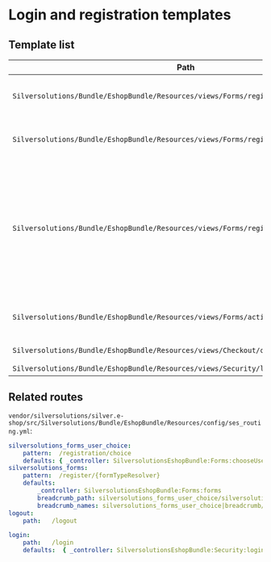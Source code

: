 # Login and registration templates

## Template list

| Path     | Description        |
| -------- | ------------------ |
| `Silversolutions/Bundle/EshopBundle/Resources/views/Forms/register_private.html.twig`  | Form for private customer registration |
| `Silversolutions/Bundle/EshopBundle/Resources/views/Forms/register_business.html.twig` | Form for business customer registration  |
| `Silversolutions/Bundle/EshopBundle/Resources/views/Forms/register_choice.html.twig`   | Overview page for registration, which offers buttons for the different registration types (and activation of existing customers) |
| `Silversolutions/Bundle/EshopBundle/Resources/views/Forms/activate_business.html.twig` | Form for activating of existing customers   |
| `Silversolutions/Bundle/EshopBundle/Resources/views/Checkout/checkout_login.html.twig`   | Login form in checkout   |
| `Silversolutions/Bundle/EshopBundle/Resources/views/Security/login.html.twig`   | Login form  |

## Related routes

`vendor/silversolutions/silver.e-shop/src/Silversolutions/Bundle/EshopBundle/Resources/config/ses_routing.yml`:

``` yaml
silversolutions_forms_user_choice:
    pattern:  /registration/choice
    defaults: { _controller: SilversolutionsEshopBundle:Forms:chooseUserType }
silversolutions_forms:
    pattern:  /register/{formTypeResolver}
    defaults:
        _controller: SilversolutionsEshopBundle:Forms:forms
        breadcrumb_path: silversolutions_forms_user_choice/silversolutions_forms
        breadcrumb_names: silversolutions_forms_user_choice|breadcrumb/common.silver_forms.$formTypeResolver$
logout:
    path:   /logout

login:
    path:   /login
    defaults:  { _controller: SilversolutionsEshopBundle:Security:login }
```
